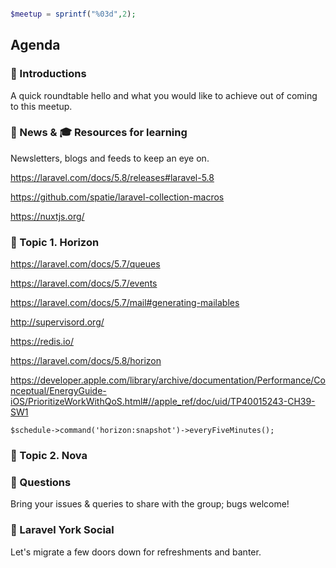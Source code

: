 ```php

$meetup = sprintf("%03d",2);

```


## Agenda 

### 🖖 Introductions

A quick roundtable hello and what you would like to achieve out of coming to this meetup.

### 📢 News & 🎓 Resources for learning

Newsletters, blogs and feeds to keep an eye on.


https://laravel.com/docs/5.8/releases#laravel-5.8

https://github.com/spatie/laravel-collection-macros


https://nuxtjs.org/



### 🚀 Topic 1. Horizon



https://laravel.com/docs/5.7/queues

https://laravel.com/docs/5.7/events

https://laravel.com/docs/5.7/mail#generating-mailables




http://supervisord.org/

https://redis.io/


https://laravel.com/docs/5.8/horizon


https://developer.apple.com/library/archive/documentation/Performance/Conceptual/EnergyGuide-iOS/PrioritizeWorkWithQoS.html#//apple_ref/doc/uid/TP40015243-CH39-SW1


` $schedule->command('horizon:snapshot')->everyFiveMinutes(); `


### 🚀 Topic 2. Nova




### 🙋 Questions

Bring your issues & queries to share with the group; bugs welcome!

### 🍻 Laravel York Social 

Let's migrate a few doors down for refreshments and banter. 
